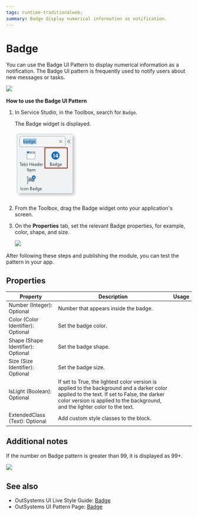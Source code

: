 ```yaml
---
tags: runtime-traditionalweb; 
summary: Badge display numerical information as notification.
---
```


# Badge

You can use the Badge UI Pattern to display numerical information as a notification. The Badge UI pattern is frequently used to notify users about new messages or tasks.  

![](<images/badge-image-7.png>)

**How to use the Badge UI Pattern**

1. In Service Studio, in the Toolbox, search for `Badge`. 

    The Badge widget is displayed.

    ![](<images/badge-image-10.png>)
    
1. From the Toolbox, drag the Badge widget onto your application's screen.
1. On the **Properties** tab, set the relevant Badge properties, for example, color, shape, and size.

    ![](<images/badge-image-8.png>)

After following these steps and publishing the module, you can test the pattern in your app.
     
## Properties

| **Property** |  **Description** |  **Usage** |
|---|---|---|
| Number (Integer): Optional  | Number that appears inside the badge. | 
| Color (Color Identifier): Optional  | Set the badge color. | 
| Shape (Shape Identifier): Optional  | Set the badge shape. | 
| Size (Size Identifier): Optional  | Set the badge size. |
| IsLight (Boolean): Optional  | If set to True, the lightest color version is applied to the background and a darker color applied to the text. If set to False, the darker color version is applied to the background, and the lighter color to the text. |
| ExtendedClass (Text): Optional |  Add custom style classes to the block. | 


## Additional notes

If the number on Badge pattern is greater than 99, it is displayed as 99+.

![](<images/badge-image-6.png>)

  ## See also

* OutSystems UI Live Style Guide: [Badge](https://outsystemsui.outsystems.com/WebStyleGuidePreview/Badge.aspx)
* OutSystems UI Pattern Page: [Badge](https://outsystemsui.outsystems.com/OutSystemsUIWebsite/PatternDetail?PatternId=7)

 